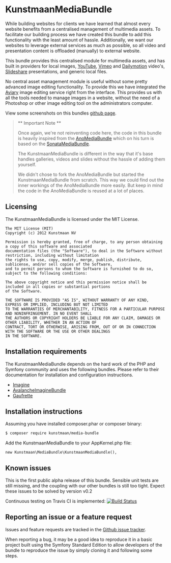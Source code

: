 KunstmaanMediaBundle
====================

While building websites for clients we have learned that almost every website benefits from a centralised management of multimedia assets. To facilitate our building process we have created this bundle to add this functionality with the least amount of hassle. Additionally, we want our websites to leverage external services as much as possible, so all video and presentation content is offloaded (manually) to external website.

This bundle provides this centralised module for multimedia assets, and has built in providers for local images, [YouTube](http://www.youtube.com), [Vimeo](http://www.vimeo.com) and [Dailymotion](http://www.Dailymotion.com) video's, [Slideshare](http://www.slideshare.net/) presentations, and generic local files.

No central asset management module is useful without some pretty advanced image editing functionality. To provide this we have integrated the [Aviary](http://www.aviary.com/) image editing service right from the interface. This provides us with all the tools needed to manage images in a website, without the need of a Photoshop or other image editing tool on the administrators computer.

View some screenshots on this bundles [github page](http://kunstmaan.github.com/KunstmaanMediaBundle).

> ** Important Note **
>
> Once again, we're not reinventing code here, the code in this bundle is heavily inspired from the [AnoMediaBundle](https://github.com/benjamindulau/AnoMediaBundle) 
> which on his turn is based on the [SonataMediaBundle](https://github.com/sonata-project/SonataMediaBundle).
>
> The KunstmaanMediaBundle is different in the way that it's base handles galleries, videos and slides without the hassle of adding them yourself.
>
> We didn't chose to fork the AnoMediaBundle but started the KunstmaanMediaBundle from scratch. This way we could find out the inner workings of the AnoMediaBundle more easily. 
> But keep in mind the code in the AnoMediaBundle is reused at a lot of places.

Licensing
---------

The KunstmaanMediaBundle is licensed under the MIT License.

    The MIT License (MIT)
    Copyright (c) 2012 Kunstmaan NV
    
    Permission is hereby granted, free of charge, to any person obtaining a copy of this software and associated 
    documentation files (the "Software"), to deal in the Software without restriction, including without limitation 
    the rights to use, copy, modify, merge, publish, distribute, sublicense, and/or sell copies of the Software, 
    and to permit persons to whom the Software is furnished to do so, subject to the following conditions:
    
    The above copyright notice and this permission notice shall be included in all copies or substantial portions 
    of the Software.
    
    THE SOFTWARE IS PROVIDED "AS IS", WITHOUT WARRANTY OF ANY KIND, EXPRESS OR IMPLIED, INCLUDING BUT NOT LIMITED 
    TO THE WARRANTIES OF MERCHANTABILITY, FITNESS FOR A PARTICULAR PURPOSE AND NONINFRINGEMENT. IN NO EVENT SHALL 
    THE AUTHORS OR COPYRIGHT HOLDERS BE LIABLE FOR ANY CLAIM, DAMAGES OR OTHER LIABILITY, WHETHER IN AN ACTION OF 
    CONTRACT, TORT OR OTHERWISE, ARISING FROM, OUT OF OR IN CONNECTION WITH THE SOFTWARE OR THE USE OR OTHER DEALINGS 
    IN THE SOFTWARE.


Installation requirements
-------------------------

The KunstmaanMediaBundle depends on the hard work of the PHP and Symfony community and uses the following bundles. Please refer to their documentation for installation and configuration instructions. 

* [Imagine](https://github.com/avalanche123/Imagine)
* [AvalancheImagineBundle](https://github.com/avalanche123/AvalancheImagineBundle)
* [Gaufrette](https://github.com/KnpLabs/Gaufrette)

Installation instructions
-------------------------
Assuming you have installed composer.phar or composer binary:

``` bash
$ composer require kunstmaan/media-bundle
```

Add the KunstmaanMediaBundle to your AppKernel.php file:

```
new Kunstmaan\MediaBundle\KunstmaanMediaBundle(),
```

Known issues
------------

This is the first public alpha release of this bundle. Sensible unit tests are still missing, and the coupling with our other bundles is still too tight. Expect these issues to be solved by version v0.2

Continuous testing on Travis CI is implemented: [![Build Status](https://secure.travis-ci.org/Kunstmaan/KunstmaanMediaBundle.png?branch=master)](http://travis-ci.org/Kunstmaan/KunstmaanMediaBundle)

Reporting an issue or a feature request
---------------------------------------

Issues and feature requests are tracked in the [Github issue tracker](https://github.com/Kunstmaan/KunstmaanMediaBundle/issues).

When reporting a bug, it may be a good idea to reproduce it in a basic project built using the Symfony Standard Edition to allow developers of the bundle to reproduce the issue by simply cloning it and following some steps.
